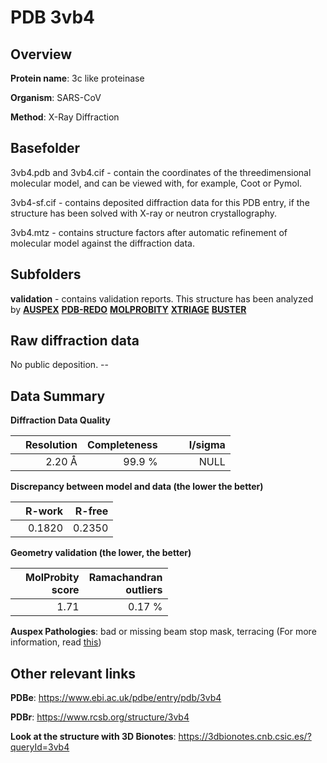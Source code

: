 # PDB 3vb4

## Overview

**Protein name**: 3c like proteinase

**Organism**: SARS-CoV

**Method**: X-Ray Diffraction

## Basefolder

3vb4.pdb and 3vb4.cif - contain the coordinates of the threedimensional molecular model, and can be viewed with, for example, Coot or Pymol.

3vb4-sf.cif - contains deposited diffraction data for this PDB entry, if the structure has been solved with X-ray or neutron crystallography.

3vb4.mtz - contains structure factors after automatic refinement of molecular model against the diffraction data.

## Subfolders





**validation** - contains validation reports. This structure has been analyzed by [**AUSPEX**](https://github.com/thorn-lab/coronavirus_structural_task_force/tree/master/pdb/3c_like_proteinase/SARS-CoV/3vb4/validation/auspex) [**PDB-REDO**](https://github.com/thorn-lab/coronavirus_structural_task_force/tree/master/pdb/3c_like_proteinase/SARS-CoV/3vb4/validation/pdb-redo) [**MOLPROBITY**](https://github.com/thorn-lab/coronavirus_structural_task_force/tree/master/pdb/3c_like_proteinase/SARS-CoV/3vb4/validation/molprobity) [**XTRIAGE**](https://github.com/thorn-lab/coronavirus_structural_task_force/blob/master/pdb/3c_like_proteinase/SARS-CoV/3vb4/validation/Xtriage_output.log) [**BUSTER**](https://www.globalphasing.com/buster/wiki/index.cgi?Covid19Pdb3VB4)

## Raw diffraction data

No public deposition. --<br> 

## Data Summary
**Diffraction Data Quality**

|   | Resolution | Completeness| I/sigma |
|---|-------------:|----------------:|--------------:|
|   |2.20 Å|99.9  %|<img width=50/>NULL |

**Discrepancy between model and data (the lower the better)**

|   | **R-work**| **R-free**   
|---|-------------:|----------------:|           
||  0.1820|  0.2350|

**Geometry validation (the lower, the better)**

|   |**MolProbity<br>score**| **Ramachandran<br>outliers** 
|---|-------------:|----------------:|
||  1.71|  0.17 %|

**Auspex Pathologies**: bad or missing beam stop mask, terracing (For more information, read [this](https://github.com/thorn-lab/coronavirus_structural_task_force/blob/master/pdb/3c_like_proteinase/SARS-CoV/3vb4/validation/auspex/3vb4_auspex_comments.txt))

 



## Other relevant links 
**PDBe**:  https://www.ebi.ac.uk/pdbe/entry/pdb/3vb4
 
**PDBr**: https://www.rcsb.org/structure/3vb4 

**Look at the structure with 3D Bionotes**: https://3dbionotes.cnb.csic.es/?queryId=3vb4

